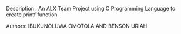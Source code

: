 Description : An ALX Team Project using C Programming Language to create printf function.

Authors: IBUKUNOLUWA OMOTOLA AND BENSON URIAH
